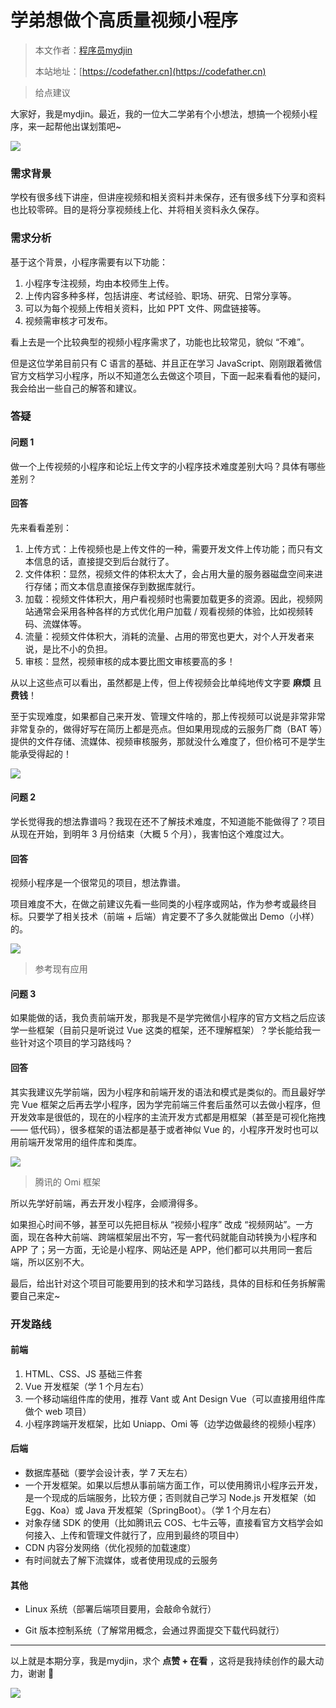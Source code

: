 # 学弟想做个高质量视频小程序

> 本文作者：[程序员mydjin](https://yuyuanweb.feishu.cn/wiki/Abldw5WkjidySxkKxU2cQdAtnah)
>
> 本站地址：[https://codefather.cn](https://codefather.cn)

> 给点建议

大家好，我是mydjin。最近，我的一位大二学弟有个小想法，想搞一个视频小程序，来一起帮他出谋划策吧~

![](https://pic.yupi.icu/5563/202311051546588.png)

### 需求背景

学校有很多线下讲座，但讲座视频和相关资料并未保存，还有很多线下分享和资料也比较零碎。目的是将分享视频线上化、并将相关资料永久保存。

### 需求分析

基于这个背景，小程序需要有以下功能：

1. 小程序专注视频，均由本校师生上传。
2. 上传内容多种多样，包括讲座、考试经验、职场、研究、日常分享等。
3. 可以为每个视频上传相关资料，比如 PPT 文件、网盘链接等。
4. 视频需审核才可发布。

看上去是一个比较典型的视频小程序需求了，功能也比较常见，貌似 “不难”。

但是这位学弟目前只有 C 语言的基础、并且正在学习 JavaScript、刚刚跟着微信官方文档学习小程序，所以不知道怎么去做这个项目，下面一起来看看他的疑问，我会给出一些自己的解答和建议。

### 答疑

#### 问题 1

做一个上传视频的小程序和论坛上传文字的小程序技术难度差别大吗？具体有哪些差别？

#### **回答**

先来看看差别：

1. 上传方式：上传视频也是上传文件的一种，需要开发文件上传功能；而只有文本信息的话，直接提交到后台就行了。
2. 文件体积：显然，视频文件的体积太大了，会占用大量的服务器磁盘空间来进行存储；而文本信息直接保存到数据库就行。
3. 加载：视频文件体积大，用户看视频时也需要加载更多的资源。因此，视频网站通常会采用各种各样的方式优化用户加载 / 观看视频的体验，比如视频转码、流媒体等。
4. 流量：视频文件体积大，消耗的流量、占用的带宽也更大，对个人开发者来说，是比不小的负担。
5. 审核：显然，视频审核的成本要比图文审核要高的多！

从以上这些点可以看出，虽然都是上传，但上传视频会比单纯地传文字要 **麻烦** 且 **费钱**！

至于实现难度，如果都自己来开发、管理文件啥的，那上传视频可以说是非常非常非常复杂的，做得好写在简历上都是亮点。但如果用现成的云服务厂商（BAT 等）提供的文件存储、流媒体、视频审核服务，那就没什么难度了，但价格可不是学生能承受得起的！

![](https://pic.yupi.icu/5563/202311051546597.png)

#### 问题 2

学长觉得我的想法靠谱吗？我现在还不了解技术难度，不知道能不能做得了？项目从现在开始，到明年 3 月份结束（大概  5 个月），我害怕这个难度过大。

#### 回答

视频小程序是一个很常见的项目，想法靠谱。

项目难度不大，在做之前建议先看一些同类的小程序或网站，作为参考或最终目标。只要学了相关技术（前端 + 后端）肯定要不了多久就能做出 Demo（小样）的。

![](https://pic.yupi.icu/5563/202311051546607.png)

> 参考现有应用

#### 问题 3

如果能做的话，我负责前端开发，那我是不是学完微信小程序的官方文档之后应该学一些框架（目前只是听说过 Vue 这类的框架，还不理解框架）？学长能给我一些针对这个项目的学习路线吗？

#### 回答

其实我建议先学前端，因为小程序和前端开发的语法和模式是类似的。而且最好学完 Vue 框架之后再去学小程序，因为学完前端三件套后虽然可以去做小程序，但开发效率是很低的，现在的小程序的主流开发方式都是用框架（甚至是可视化拖拽 —— 低代码），很多框架的语法都是基于或者神似 Vue 的，小程序开发时也可以用前端开发常用的组件库和类库。

![](https://pic.yupi.icu/5563/202311051546983.png)

> 腾讯的 Omi 框架

所以先学好前端，再去开发小程序，会顺滑得多。

如果担心时间不够，甚至可以先把目标从 “视频小程序” 改成 “视频网站”。一方面，现在各种大前端、跨端框架层出不穷，写一套代码就能自动转换为小程序和 APP 了；另一方面，无论是小程序、网站还是 APP，他们都可以共用同一套后端，所以区别不大。

最后，给出针对这个项目可能要用到的技术和学习路线，具体的目标和任务拆解需要自己来定~

### 开发路线

#### 前端

1. HTML、CSS、JS 基础三件套
2. Vue 开发框架（学 1 个月左右）
3. 一个移动端组件库的使用，推荐 Vant 或 Ant Design Vue（可以直接用组件库做个 web 项目）
4. 小程序跨端开发框架，比如 Uniapp、Omi 等（边学边做最终的视频小程序）

#### 后端

- 数据库基础（要学会设计表，学 7 天左右）
- 一个开发框架。如果以后想从事前端方面工作，可以使用腾讯小程序云开发，是一个现成的后端服务，比较方便；否则就自己学习 Node.js 开发框架（如 Egg、Koa）或 Java 开发框架（SpringBoot）。（学 1 个月左右）
- 对象存储 SDK 的使用（比如腾讯云 COS、七牛云等，直接看官方文档学会如何接入、上传和管理文件就行了，应用到最终的项目中）
- CDN 内容分发网络（优化视频的加载速度）
- 有时间就去了解下流媒体，或者使用现成的云服务

#### 其他

- Linux 系统（部署后端项目要用，会敲命令就行）

- Git 版本控制系统（了解常用概念，会通过界面提交下载代码就行）

  

------


以上就是本期分享，我是mydjin，求个 **点赞 + 在看** ，这将是我持续创作的最大动力，谢谢 🙏

![](https://pic.yupi.icu/5563/202311051546339.png)